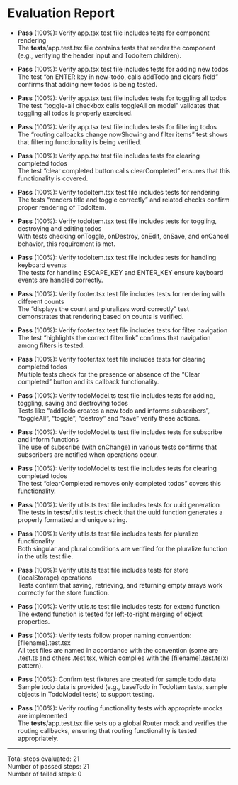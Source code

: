 # Evaluation Report

- **Pass** (100%): Verify app.tsx test file includes tests for component rendering  
  The __tests__/app.test.tsx file contains tests that render the component (e.g., verifying the header input and TodoItem children).

- **Pass** (100%): Verify app.tsx test file includes tests for adding new todos  
  The test “on ENTER key in new-todo, calls addTodo and clears field” confirms that adding new todos is being tested.

- **Pass** (100%): Verify app.tsx test file includes tests for toggling all todos  
  The test “toggle-all checkbox calls toggleAll on model” validates that toggling all todos is properly exercised.

- **Pass** (100%): Verify app.tsx test file includes tests for filtering todos  
  The “routing callbacks change nowShowing and filter items” test shows that filtering functionality is being verified.

- **Pass** (100%): Verify app.tsx test file includes tests for clearing completed todos  
  The test “clear completed button calls clearCompleted” ensures that this functionality is covered.

- **Pass** (100%): Verify todoItem.tsx test file includes tests for rendering  
  The tests “renders title and toggle correctly” and related checks confirm proper rendering of TodoItem.

- **Pass** (100%): Verify todoItem.tsx test file includes tests for toggling, destroying and editing todos  
  With tests checking onToggle, onDestroy, onEdit, onSave, and onCancel behavior, this requirement is met.

- **Pass** (100%): Verify todoItem.tsx test file includes tests for handling keyboard events  
  The tests for handling ESCAPE_KEY and ENTER_KEY ensure keyboard events are handled correctly.

- **Pass** (100%): Verify footer.tsx test file includes tests for rendering with different counts  
  The “displays the count and pluralizes word correctly” test demonstrates that rendering based on counts is verified.

- **Pass** (100%): Verify footer.tsx test file includes tests for filter navigation  
  The test “highlights the correct filter link” confirms that navigation among filters is tested.

- **Pass** (100%): Verify footer.tsx test file includes tests for clearing completed todos  
  Multiple tests check for the presence or absence of the “Clear completed” button and its callback functionality.

- **Pass** (100%): Verify todoModel.ts test file includes tests for adding, toggling, saving and destroying todos  
  Tests like “addTodo creates a new todo and informs subscribers”, “toggleAll”, “toggle”, “destroy” and “save” verify these actions.

- **Pass** (100%): Verify todoModel.ts test file includes tests for subscribe and inform functions  
  The use of subscribe (with onChange) in various tests confirms that subscribers are notified when operations occur.

- **Pass** (100%): Verify todoModel.ts test file includes tests for clearing completed todos  
  The test “clearCompleted removes only completed todos” covers this functionality.

- **Pass** (100%): Verify utils.ts test file includes tests for uuid generation  
  The tests in __tests__/utils.test.ts check that the uuid function generates a properly formatted and unique string.

- **Pass** (100%): Verify utils.ts test file includes tests for pluralize functionality  
  Both singular and plural conditions are verified for the pluralize function in the utils test file.

- **Pass** (100%): Verify utils.ts test file includes tests for store (localStorage) operations  
  Tests confirm that saving, retrieving, and returning empty arrays work correctly for the store function.

- **Pass** (100%): Verify utils.ts test file includes tests for extend function  
  The extend function is tested for left-to-right merging of object properties.

- **Pass** (100%): Verify tests follow proper naming convention: [filename].test.tsx  
  All test files are named in accordance with the convention (some are .test.ts and others .test.tsx, which complies with the [filename].test.ts(x) pattern).

- **Pass** (100%): Confirm test fixtures are created for sample todo data  
  Sample todo data is provided (e.g., baseTodo in TodoItem tests, sample objects in TodoModel tests) to support testing.

- **Pass** (100%): Verify routing functionality tests with appropriate mocks are implemented  
  The __tests__/app.test.tsx file sets up a global Router mock and verifies the routing callbacks, ensuring that routing functionality is tested appropriately.

---

Total steps evaluated: 21  
Number of passed steps: 21  
Number of failed steps: 0